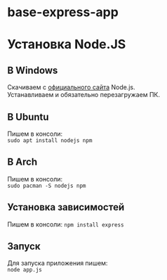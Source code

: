 # base-express-app

# Установка Node.JS

## В Windows
Скачиваем с [официального сайта](https://nodejs.org/ru/download) Node.js.<br>
Устанавливаем и обязательно перезагружаем ПК. <br>

## В Ubuntu
Пишем в консоли: <br>
```sudo apt install nodejs npm```<br>

## В Arch
Пишем в консоли: <br>
```sudo pacman -S nodejs npm```<br>

## Установка зависимостей
Пишем в консоли:
```npm install express```

## Запуск
Для запуска приложения пишем: <br>
```node app.js```
